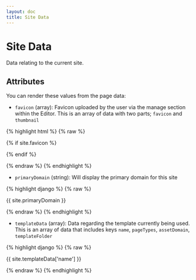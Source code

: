 ```yaml
---
layout: doc
title: Site Data
---
```


# Site Data

Data relating to the current site.

## Attributes

You can render these values from the page data:

* ```favicon``` (array): Favicon uploaded by the user via the manage section within the Editor. This is an array of data with two parts; ```favicon``` and ```thumbnail```

{% highlight html %}
{% raw %}

{% if site.favicon %}
  <link rel="icon" href="{{ site.favicon['favicon'] }}" type="image/x-icon" />
  <link rel="SHORTCUT ICON" href="{{ site.favicon['thumbnail'] }}?v={{ "now"|date("U") }}" type="image/x-icon" />
{% endif %}

{% endraw %}
{% endhighlight %}

* ```primaryDomain``` (string): Will display the primary domain for this site

{% highlight django %}
{% raw %}

  {{ site.primaryDomain }}
	
{% endraw %}
{% endhighlight %}

* ```templateData``` (array): Data regarding the template currently being used. This is an array of data that includes keys ```name```, ```pageTypes```, ```assetDomain```, ```templateFolder```

{% highlight django %}
{% raw %}

  {{ site.templateData['name'] }}
	
{% endraw %}
{% endhighlight %}
